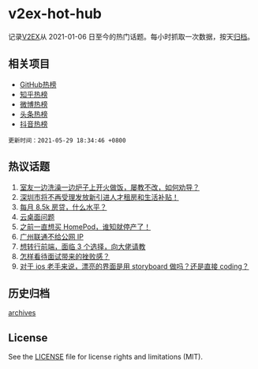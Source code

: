 # v2ex-hot-hub

 记录[V2EX](https://www.v2ex.com/)从 2021-01-06 日至今的热门话题。每小时抓取一次数据，按天[归档](archives)。
 
 ## 相关项目

- [GitHub热榜](https://github.com/snaildev/github-hot-hub)
- [知乎热榜](https://github.com/snaildev/zhihu-hot-hub)
- [微博热榜](https://github.com/snaildev/weibo-hot-hub)
- [头条热榜](https://github.com/snaildev/toutiao-hot-hub)
- [抖音热榜](https://github.com/snaildev/douyin-hot-hub)


 `更新时间：2021-05-29 18:34:46 +0800`

## 热议话题

1. [室友一边洗澡一边炉子上开火做饭，屡教不改，如何劝导？](https://www.v2ex.com/t/779956)
1. [深圳市将不再受理发放新引进人才租房和生活补贴！](https://www.v2ex.com/t/779957)
1. [每月 8.5k 房贷，什么水平？](https://www.v2ex.com/t/779893)
1. [云桌面问题](https://www.v2ex.com/t/779978)
1. [之前一直想买 HomePod，谁知就停产了！](https://www.v2ex.com/t/779973)
1. [广州联通不给公网 IP](https://www.v2ex.com/t/779995)
1. [想转行前端，面临 3 个选择，向大佬请教](https://www.v2ex.com/t/779994)
1. [怎样看待面试带来的挫败感？](https://www.v2ex.com/t/779910)
1. [对于 ios 老手来说，漂亮的界面是用 storyboard 做吗？还是直接 coding？](https://www.v2ex.com/t/780009)

## 历史归档

[archives](archives)

## License

See the [LICENSE](LICENSE) file for license rights and limitations (MIT).

